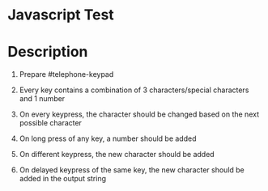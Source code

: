 # Javascript Test

# Description

1. Prepare #telephone-keypad

2. Every key contains a combination of 3 characters/special characters and 1 number

3. On every keypress, the character should be changed based on the next possible character

4. On long press of any key, a number should be added

5. On different keypress, the new character should be added
6. On delayed keypress of the same key, the new character should be added in the output string


